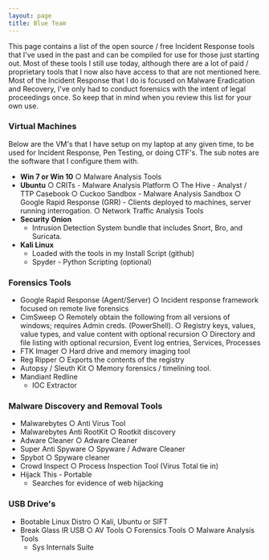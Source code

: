 ```yaml
---
layout: page
title: Blue Team
---
```


This page contains a list of the open source / free Incident Response tools that I've used in the past and can be compiled for use for those just starting out. Most of these tools I still use today, although there are a lot of paid / proprietary tools that I now also have access to that are not mentioned here. Most of the Incident Response that I do is focused on Malware Eradication and Recovery, I've only had to conduct forensics with the intent of legal proceedings once. So keep that in mind when you review this list for your own use.

### Virtual Machines
Below are the VM's that I have setup on my laptop at any given time, to be used for Incident Response, Pen Testing, or doing CTF's. The sub notes are the software that I configure them with.

- **Win 7 or Win 10**
		○ Malware Analysis Tools
- **Ubuntu**
	○ CRITs
		-  Malware Analysis Platform
	○ The Hive 
		- Analyst / TTP Casebook
	○ Cuckoo Sandbox
		- Malware Analysis Sandbox
	○ Google Rapid Response (GRR)
		- Clients deployed to machines, server running interrogation.
	○ Network Traffic Analysis Tools
- **Security Onion**
	- Intrusion Detection System bundle that includes Snort, Bro, and Suricata.
- **Kali Linux**
	- Loaded with the tools in my Install Script (github)
	- Spyder - Python Scripting (optional)

### Forensics Tools
- Google Rapid Response (Agent/Server)
	○ Incident response framework focused on remote live forensics
- CimSweep
	○ Remotely obtain the following from all versions of windows; requires Admin creds. (PowerShell).
	○ Registry keys, values, value types, and value content with optional recursion 
	○ Directory and file listing with optional recursion, Event log entries, Services, Processes
- FTK Imager
	○ Hard drive and memory imaging tool
- Reg Ripper
	○ Exports the contents of the registry
- Autopsy / Sleuth Kit
	○ Memory forensics / timelining tool.
- Mandiant Redline
	- IOC Extractor
	
### Malware Discovery and Removal Tools
- Malwarebytes
	○ Anti Virus Tool
- Malwarebytes Anti RootKit
	○ Rootkit discovery
- Adware Cleaner
	○ Adware Cleaner
- Super Anti Spyware
	○ Spyware / Adware Cleaner
- Spybot
	○ Spyware cleaner
- Crowd Inspect
	○ Process Inspection Tool (Virus Total tie in)
- Hijack This - Portable
	- Searches for evidence of web hijacking

### USB Drive's
- Bootable Linux Distro 
	○ Kali, Ubuntu or SIFT
- Break Glass IR USB
	○ AV Tools
	○ Forensics Tools
	○ Malware Analysis Tools
	- Sys Internals Suite
	

